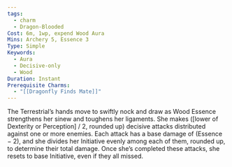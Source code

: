 ```yaml
---
tags:
  - charm
  - Dragon-Blooded
Cost: 6m, 1wp, expend Wood Aura
Mins: Archery 5, Essence 3
Type: Simple
Keywords:
  - Aura
  - Decisive-only
  - Wood
Duration: Instant
Prerequisite Charms:
  - "[[Dragonfly Finds Mate]]"
---
```

The Terrestrial’s hands move to swiftly nock and draw as Wood Essence strengthens her sinew and toughens her ligaments. She makes ([lower of Dexterity or Perception] / 2, rounded up) decisive attacks distributed against one or more enemies. Each attack has a base damage of (Essence − 2), and she divides her Initiative evenly among each of them, rounded up, to determine their total damage. Once she’s completed these attacks, she resets to base Initiative, even if they all missed.
